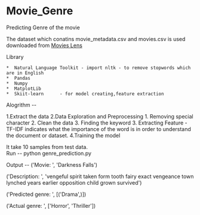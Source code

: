 # Movie_Genre


Predicting Genre of the movie

The dataset which conatins movie_metadata.csv and movies.csv is used downloaded from [Movies Lens ](
 https://www.kaggle.com/rounakbanik/the-movies-dataset/version/7#movies_metadata.csv)
 
 
Library

    *  Natural Language Toolkit - import nltk - to remove stopwords which are in English
    *  Pandas
    *  Numpy
    *  MatplotLib
    *  Skiit-learn      - for model creating,feature extraction 
    
 Alogrithm --
 
   1.Extract the data
   2.Data Exploration and Preprocessing
      1. Removing special character
      2. Clean the data
      3. Finding the keyword 
   3. Extracting Feature - TF-IDF indicates what the importance of the word is in order to understand the document or dataset. 
   4.Training the model
    
It take 10 samples from test data.    
Run --  python genre_prediction.py

Output -- ('Movie: ', 'Darkness Falls')

('Description: ', 'vengeful spirit taken form tooth fairy exact vengeance town lynched years earlier opposition child grown survived')

('Predicted genre: ', [('Drama',)])

('Actual genre: ', ['Horror', 'Thriller'])

    
